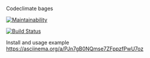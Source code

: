 Codeclimate bages

[![Maintainability](https://api.codeclimate.com/v1/badges/a99a88d28ad37a79dbf6/maintainability)](https://codeclimate.com/github/codeclimate/codeclimate/maintainability)

[![Build Status](https://travis-ci.org/razamanaza/project-lvl1-s344.svg?branch=master)](https://travis-ci.org/razamanaza/project-lvl1-s344)

Install and usage example
<https://asciinema.org/a/PJn7gB0NQmse7ZFppzfPwU7oz>